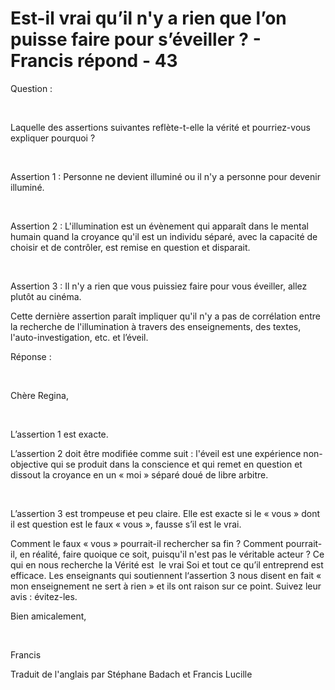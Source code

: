 # Est-il vrai qu’il n'y a rien que l’on puisse faire pour s’éveiller ? - Francis répond - 43

Question :  

   

Laquelle des assertions suivantes reflète-t-elle la vérité et pourriez-vous expliquer pourquoi ?  

   

Assertion 1 : Personne ne devient illuminé ou il n'y a personne pour devenir illuminé.  

   

Assertion 2 : L'illumination est un évènement qui apparaît dans le mental humain quand la croyance qu'il est un individu séparé, avec la capacité de choisir et de contrôler, est remise en question et disparait.  

   

Assertion 3 : Il n'y a rien que vous puissiez faire pour vous éveiller, allez plutôt au cinéma.  

Cette dernière assertion paraît impliquer qu'il n'y a pas de corrélation entre la recherche de l'illumination à travers des enseignements, des textes, l'auto-investigation, etc. et l’éveil.   

Réponse :  

   

Chère Regina,  

   

L’assertion 1 est exacte.  

L’assertion 2 doit être modifiée comme suit : l'éveil est une expérience non-objective qui se produit dans la conscience et qui remet en question et dissout la croyance en un « moi » séparé doué de libre arbitre.  

   

L’assertion 3 est trompeuse et peu claire. Elle est exacte si le « vous » dont il est question est le faux « vous », fausse s’il est le vrai.  

Comment le faux « vous » pourrait-il rechercher sa fin ? Comment pourrait-il, en réalité, faire quoique ce soit, puisqu'il n'est pas le véritable acteur ? Ce qui en nous recherche la Vérité est  le vrai Soi et tout ce qu’il entreprend est efficace. Les enseignants qui soutiennent l‘assertion 3 nous disent en fait « mon enseignement ne sert à rien » et ils ont raison sur ce point. Suivez leur avis : évitez-les.  

Bien amicalement,  

   

Francis  

Traduit de l'anglais par Stéphane Badach et Francis Lucille  

